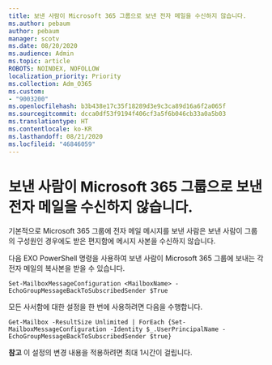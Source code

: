 ```yaml
---
title: 보낸 사람이 Microsoft 365 그룹으로 보낸 전자 메일을 수신하지 않습니다.
ms.author: pebaum
author: pebaum
manager: scotv
ms.date: 08/20/2020
ms.audience: Admin
ms.topic: article
ROBOTS: NOINDEX, NOFOLLOW
localization_priority: Priority
ms.collection: Adm_O365
ms.custom:
- "9003200"
ms.openlocfilehash: b3b438e17c35f18289d3e9c3ca89d16a6f2a065f
ms.sourcegitcommit: dcca0df53f9194f406cf3a5f6b046cb33a0a5b03
ms.translationtype: HT
ms.contentlocale: ko-KR
ms.lasthandoff: 08/21/2020
ms.locfileid: "46846059"
---
```

# <a name="sender-does-not-receive-email-sent-to-microsoft-365-group"></a>보낸 사람이 Microsoft 365 그룹으로 보낸 전자 메일을 수신하지 않습니다.

기본적으로 Microsoft 365 그룹에 전자 메일 메시지를 보낸 사람은 보낸 사람이 그룹의 구성원인 경우에도 받은 편지함에 메시지 사본을 수신하지 않습니다.

다음 EXO PowerShell 명령을 사용하여 보낸 사람이 Microsoft 365 그룹에 보내는 각 전자 메일의 복사본을 받을 수 있습니다.  

`Set-MailboxMessageConfiguration <MailboxName> -EchoGroupMessageBackToSubscribedSender $True`  

모든 사서함에 대한 설정을 한 번에 사용하려면 다음을 수행합니다.

`Get-Mailbox -ResultSize Unlimited | ForEach {Set-MailboxMessageConfiguration -Identity $_.UserPrincipalName -EchoGroupMessageBackToSubscribedSender $true}` 

**참고** 이 설정의 변경 내용을 적용하려면 최대 1시간이 걸립니다.
